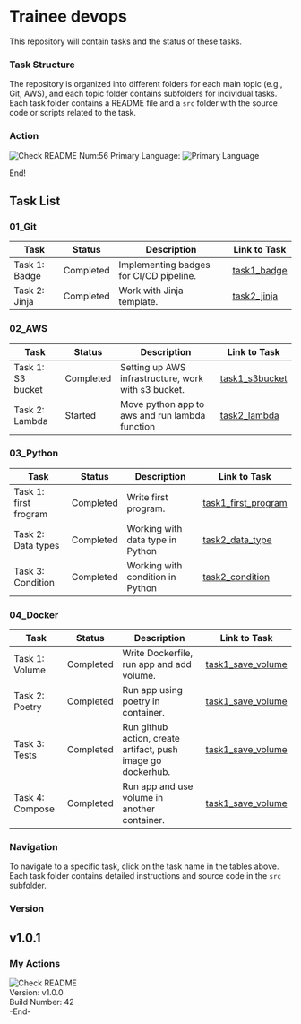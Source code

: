 # Trainee devops
This repository will contain tasks and the status of these tasks.

### Task Structure
The repository is organized into different folders for each main topic (e.g., Git, AWS), and each topic folder contains subfolders for individual tasks. Each task folder contains a README file and a `src` folder with the source code or scripts related to the task.
### Action
![Check README](https://github.com/vasyldmitrovich/trainee_devops_tasks/actions/workflows/git_task1.yml/badge.svg)   Num:56   Primary Language: ![Primary Language](https://img.shields.io/badge/Python-55.98%25-blue)

End!

## Task List

### 01_Git

| Task          | Status        | Description                             | Link to Task                       |
|---------------|---------------|-----------------------------------------|------------------------------------|
| Task 1: Badge | Completed   | Implementing badges for CI/CD pipeline. | [task1_badge](01_git/task1_badge/) |
| Task 2: Jinja | Completed   | Work with Jinja template.               | [task2_jinja](01_git/task2_jinja/) |

### 02_AWS

| Task              | Status    | Description                                         | Link to Task                            |
|-------------------|-----------|-----------------------------------------------------|-----------------------------------------|
| Task 1: S3 bucket | Completed | Setting up AWS infrastructure, work with s3 bucket. | [task1_s3bucket](02_aws/task1_s3bucket) |
| Task 2: Lambda    | Started   | Move python app to aws and run lambda function      | [task2_lambda](02_aws/task2_lambda)     |

### 03_Python

| Task                  | Status        | Description                      | Link to Task                                         |
|-----------------------|---------------|----------------------------------|------------------------------------------------------|
| Task 1: first frogram | Completed     | Write first program.             | [task1_first_program](03_python/src/my_first_app.py) |
| Task 2: Data types    | Completed   | Working with data type in Python | [task2_data_type](03_python/src/DataTypes.py)        |
| Task 3: Condition     | Completed   | Working with condition in Python | [task2_condition](03_python/src/CondStatement.py)    |

### 04_Docker

| Task            | Status        | Description                                                  | Link to Task                                            |
|-----------------|---------------|--------------------------------------------------------------|---------------------------------------------------------|
| Task 1: Volume  | Completed     | Write Dockerfile, run app and add volume.                    | [task1_save_volume](04_docker/src/task1_volume)         |
| Task 2: Poetry  | Completed     | Run app using poetry in container.                           | [task1_save_volume](04_docker/src/task2_poetry)         |
| Task 3: Tests   | Completed     | Run github action, create artifact, push image go dockerhub. | [task1_save_volume](04_docker/src/task3_project)        |
| Task 4: Compose | Completed     | Run app and use volume in another container.                 | [task1_save_volume](04_docker/src/task4_docker_compose) |


### Navigation

To navigate to a specific task, click on the task name in the tables above. Each task folder contains detailed instructions and source code in the `src` subfolder.

### Version

v1.0.1
---

### My Actions<br>
![Check README](https://github.com/vasyldmitrovich/trainee_devops_tasks/actions/workflows/git_task1.yml/badge.svg)<br>
Version: v1.0.0<br>
Build Number: 42<br>
-End-